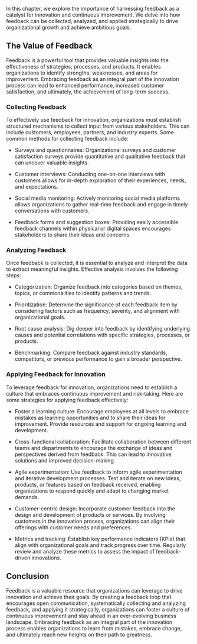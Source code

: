 
In this chapter, we explore the importance of harnessing feedback as a catalyst for innovation and continuous improvement. We delve into how feedback can be collected, analyzed, and applied strategically to drive organizational growth and achieve ambitious goals.

The Value of Feedback
---------------------

Feedback is a powerful tool that provides valuable insights into the effectiveness of strategies, processes, and products. It enables organizations to identify strengths, weaknesses, and areas for improvement. Embracing feedback as an integral part of the innovation process can lead to enhanced performance, increased customer satisfaction, and ultimately, the achievement of long-term success.

### Collecting Feedback

To effectively use feedback for innovation, organizations must establish structured mechanisms to collect input from various stakeholders. This can include customers, employees, partners, and industry experts. Some common methods for collecting feedback include:

* Surveys and questionnaires: Organizational surveys and customer satisfaction surveys provide quantitative and qualitative feedback that can uncover valuable insights.

* Customer interviews: Conducting one-on-one interviews with customers allows for in-depth exploration of their experiences, needs, and expectations.

* Social media monitoring: Actively monitoring social media platforms allows organizations to gather real-time feedback and engage in timely conversations with customers.

* Feedback forms and suggestion boxes: Providing easily accessible feedback channels within physical or digital spaces encourages stakeholders to share their ideas and concerns.

### Analyzing Feedback

Once feedback is collected, it is essential to analyze and interpret the data to extract meaningful insights. Effective analysis involves the following steps:

* Categorization: Organize feedback into categories based on themes, topics, or commonalities to identify patterns and trends.

* Prioritization: Determine the significance of each feedback item by considering factors such as frequency, severity, and alignment with organizational goals.

* Root cause analysis: Dig deeper into feedback by identifying underlying causes and potential correlations with specific strategies, processes, or products.

* Benchmarking: Compare feedback against industry standards, competitors, or previous performance to gain a broader perspective.

### Applying Feedback for Innovation

To leverage feedback for innovation, organizations need to establish a culture that embraces continuous improvement and risk-taking. Here are some strategies for applying feedback effectively:

* Foster a learning culture: Encourage employees at all levels to embrace mistakes as learning opportunities and to share their ideas for improvement. Provide resources and support for ongoing learning and development.

* Cross-functional collaboration: Facilitate collaboration between different teams and departments to encourage the exchange of ideas and perspectives derived from feedback. This can lead to innovative solutions and improved decision-making.

* Agile experimentation: Use feedback to inform agile experimentation and iterative development processes. Test and iterate on new ideas, products, or features based on feedback received, enabling organizations to respond quickly and adapt to changing market demands.

* Customer-centric design: Incorporate customer feedback into the design and development of products or services. By involving customers in the innovation process, organizations can align their offerings with customer needs and preferences.

* Metrics and tracking: Establish key performance indicators (KPIs) that align with organizational goals and track progress over time. Regularly review and analyze these metrics to assess the impact of feedback-driven innovations.

Conclusion
----------

Feedback is a valuable resource that organizations can leverage to drive innovation and achieve their goals. By creating a feedback loop that encourages open communication, systematically collecting and analyzing feedback, and applying it strategically, organizations can foster a culture of continuous improvement and stay ahead in an ever-evolving business landscape. Embracing feedback as an integral part of the innovation process enables organizations to learn from mistakes, embrace change, and ultimately reach new heights on their path to greatness.

